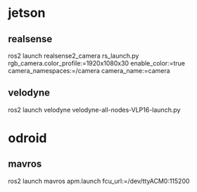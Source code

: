 # jetson
## realsense
ros2 launch realsense2_camera rs_launch.py rgb_camera.color_profile:=1920x1080x30 enable_color:=true camera_namespaces:=/camera camera_name:=camera

## velodyne
ros2 launch velodyne velodyne-all-nodes-VLP16-launch.py

# odroid
## mavros
ros2 launch mavros apm.launch fcu_url:=/dev/ttyACM0:115200 